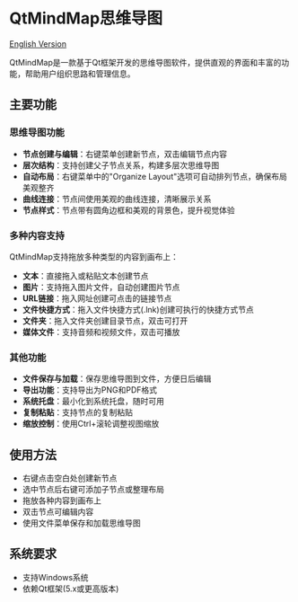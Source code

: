 # QtMindMap思维导图

[English Version](README.md)

QtMindMap是一款基于Qt框架开发的思维导图软件，提供直观的界面和丰富的功能，帮助用户组织思路和管理信息。

## 主要功能

### 思维导图功能
- **节点创建与编辑**：右键菜单创建新节点，双击编辑节点内容
- **层次结构**：支持创建父子节点关系，构建多层次思维导图
- **自动布局**：右键菜单中的"Organize Layout"选项可自动排列节点，确保布局美观整齐
- **曲线连接**：节点间使用美观的曲线连接，清晰展示关系
- **节点样式**：节点带有圆角边框和美观的背景色，提升视觉体验

### 多种内容支持
QtMindMap支持拖放多种类型的内容到画布上：
- **文本**：直接拖入或粘贴文本创建节点
- **图片**：支持拖入图片文件，自动创建图片节点
- **URL链接**：拖入网址创建可点击的链接节点
- **文件快捷方式**：拖入文件快捷方式(.lnk)创建可执行的快捷方式节点
- **文件夹**：拖入文件夹创建目录节点，双击可打开
- **媒体文件**：支持音频和视频文件，双击可播放

### 其他功能
- **文件保存与加载**：保存思维导图到文件，方便日后编辑
- **导出功能**：支持导出为PNG和PDF格式
- **系统托盘**：最小化到系统托盘，随时可用
- **复制粘贴**：支持节点的复制粘贴
- **缩放控制**：使用Ctrl+滚轮调整视图缩放

## 使用方法
- 右键点击空白处创建新节点
- 选中节点后右键可添加子节点或整理布局
- 拖放各种内容到画布上
- 双击节点可编辑内容
- 使用文件菜单保存和加载思维导图

## 系统要求
- 支持Windows系统
- 依赖Qt框架(5.x或更高版本)